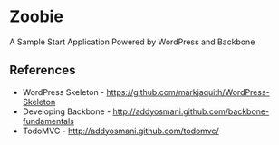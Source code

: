 Zoobie
======

A Sample Start Application Powered by WordPress and Backbone

## References

* WordPress Skeleton - https://github.com/markjaquith/WordPress-Skeleton
* Developing Backbone - http://addyosmani.github.com/backbone-fundamentals
* TodoMVC - http://addyosmani.github.com/todomvc/